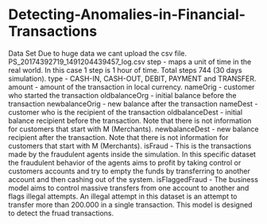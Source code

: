 # Detecting-Anomalies-in-Financial-Transactions
Data Set 
Due to huge data we cant upload the csv file.
PS_20174392719_1491204439457_log.csv
step - maps a unit of time in the real world. In this case 1 step is 1 hour of time. Total steps 744 (30 days simulation).
type - CASH-IN, CASH-OUT, DEBIT, PAYMENT and TRANSFER.
amount - amount of the transaction in local currency.
nameOrig - customer who started the transaction
oldbalanceOrg - initial balance before the transaction
newbalanceOrig - new balance after the transaction
nameDest - customer who is the recipient of the transaction
oldbalanceDest - initial balance recipient before the transaction. Note that there is not information for customers that start with M (Merchants).
newbalanceDest - new balance recipient after the transaction. Note that there is not information for customers that start with M (Merchants).
isFraud - This is the transactions made by the fraudulent agents inside the simulation. In this specific dataset the fraudulent behavior of the agents aims to profit by taking control or customers accounts and try to empty the funds by transferring to another account and then cashing out of the system.
isFlaggedFraud - The business model aims to control massive transfers from one account to another and flags illegal attempts. An illegal attempt in this dataset is an attempt to transfer more than 200.000 in a single transaction.
This model is designed to detect the fruad transactions.
